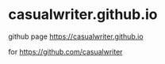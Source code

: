 # casualwriter.github.io

github page https://casualwriter.github.io 

for https://github.com/casualwriter

